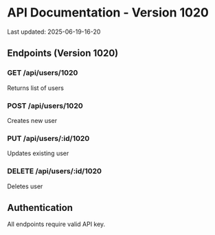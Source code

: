 # API Documentation - Version 1020
Last updated: 2025-06-19-16-20

## Endpoints (Version 1020)

### GET /api/users/1020
Returns list of users

### POST /api/users/1020
Creates new user

### PUT /api/users/:id/1020
Updates existing user

### DELETE /api/users/:id/1020
Deletes user

## Authentication
All endpoints require valid API key.
